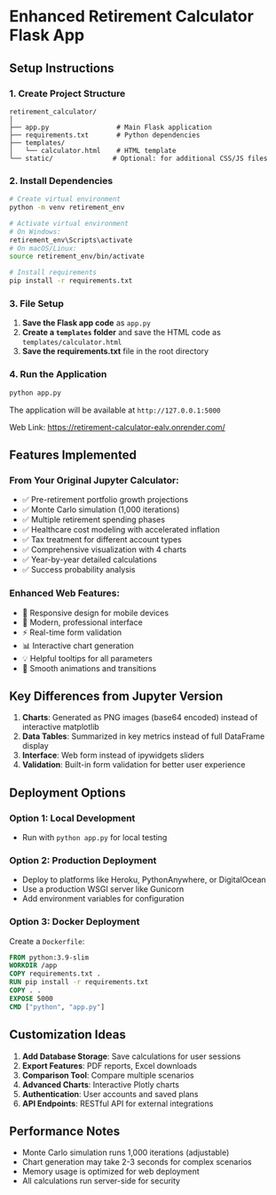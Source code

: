 # Enhanced Retirement Calculator Flask App

## Setup Instructions

### 1. Create Project Structure

```
retirement_calculator/
│
├── app.py                 # Main Flask application
├── requirements.txt       # Python dependencies
├── templates/
│   └── calculator.html    # HTML template
└── static/               # Optional: for additional CSS/JS files
```

### 2. Install Dependencies

```bash
# Create virtual environment
python -m venv retirement_env

# Activate virtual environment
# On Windows:
retirement_env\Scripts\activate
# On macOS/Linux:
source retirement_env/bin/activate

# Install requirements
pip install -r requirements.txt
```

### 3. File Setup

1. **Save the Flask app code** as `app.py`
1. **Create a `templates` folder** and save the HTML code as `templates/calculator.html`
1. **Save the requirements.txt** file in the root directory

### 4. Run the Application

```bash
python app.py
```

The application will be available at `http://127.0.0.1:5000`

Web Link: https://retirement-calculator-ealv.onrender.com/

## Features Implemented

### From Your Original Jupyter Calculator:

- ✅ Pre-retirement portfolio growth projections
- ✅ Monte Carlo simulation (1,000 iterations)
- ✅ Multiple retirement spending phases
- ✅ Healthcare cost modeling with accelerated inflation
- ✅ Tax treatment for different account types
- ✅ Comprehensive visualization with 4 charts
- ✅ Year-by-year detailed calculations
- ✅ Success probability analysis

### Enhanced Web Features:

- 📱 Responsive design for mobile devices
- 🎨 Modern, professional interface
- ⚡ Real-time form validation
- 📊 Interactive chart generation
- 💡 Helpful tooltips for all parameters
- 🔄 Smooth animations and transitions

## Key Differences from Jupyter Version

1. **Charts**: Generated as PNG images (base64 encoded) instead of interactive matplotlib
1. **Data Tables**: Summarized in key metrics instead of full DataFrame display
1. **Interface**: Web form instead of ipywidgets sliders
1. **Validation**: Built-in form validation for better user experience

## Deployment Options

### Option 1: Local Development

- Run with `python app.py` for local testing

### Option 2: Production Deployment

- Deploy to platforms like Heroku, PythonAnywhere, or DigitalOcean
- Use a production WSGI server like Gunicorn
- Add environment variables for configuration

### Option 3: Docker Deployment

Create a `Dockerfile`:

```dockerfile
FROM python:3.9-slim
WORKDIR /app
COPY requirements.txt .
RUN pip install -r requirements.txt
COPY . .
EXPOSE 5000
CMD ["python", "app.py"]
```

## Customization Ideas

1. **Add Database Storage**: Save calculations for user sessions
1. **Export Features**: PDF reports, Excel downloads
1. **Comparison Tool**: Compare multiple scenarios
1. **Advanced Charts**: Interactive Plotly charts
1. **Authentication**: User accounts and saved plans
1. **API Endpoints**: RESTful API for external integrations

## Performance Notes

- Monte Carlo simulation runs 1,000 iterations (adjustable)
- Chart generation may take 2-3 seconds for complex scenarios
- Memory usage is optimized for web deployment
- All calculations run server-side for security

